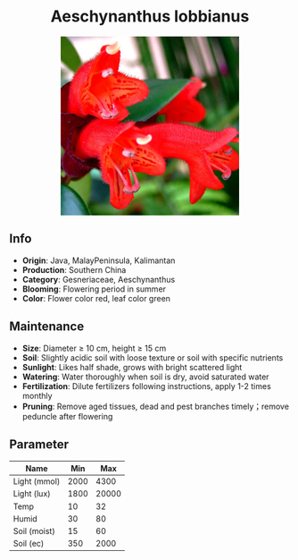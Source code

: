 <h1 align='center'>Aeschynanthus lobbianus</h1>
<p align="center">
    <img 
        align='center'
        width='320'
        src="../images/aeschynanthus lobbianus.png" 
        alt='Aeschynanthus lobbianus' />
</p>

## Info

 - **Origin**: Java, MalayPeninsula, Kalimantan
 - **Production**: Southern China
 - **Category**: Gesneriaceae, Aeschynanthus
 - **Blooming**: Flowering period in summer
 - **Color**: Flower color red, leaf color green

## Maintenance

 - **Size**: Diameter ≥ 10 cm, height ≥ 15 cm
 - **Soil**: Slightly acidic soil with loose texture or soil with specific nutrients
 - **Sunlight**: Likes half shade, grows with bright scattered light
 - **Watering**: Water thoroughly when soil is dry, avoid saturated water
 - **Fertilization**: Dilute fertilizers following instructions, apply 1-2 times monthly
 - **Pruning**: Remove aged tissues, dead and pest branches timely；remove peduncle after flowering

## Parameter

| Name         | Min  | Max   |
|--------------|------|-------|
| Light (mmol) | 2000 | 4300  |
| Light (lux)  | 1800 | 20000 |
| Temp         | 10    | 32    |
| Humid        | 30   | 80    |
| Soil (moist) | 15   | 60    |
| Soil (ec)    | 350  | 2000  |